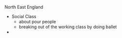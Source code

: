 North East England

- Social Class
	- about pour people
	- breaking out of the working class by doing ballet
- 